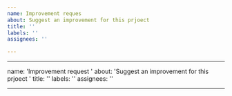 ```yaml
---
name: Improvement reques
about: Suggest an improvement for this prjoect
title: ''
labels: ''
assignees: ''

---
```


---
name: 'Improvement request '
about: 'Suggest an improvement  for this prjoect '
title: ''
labels: ''
assignees: ''

---
